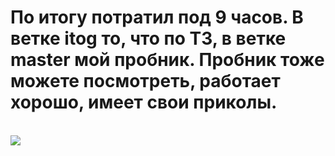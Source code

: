 <h1>По итогу потратил под 9 часов. В ветке itog то, что по ТЗ, в ветке master мой пробник. Пробник тоже можете посмотреть, работает хорошо, имеет свои приколы. </h1><br>
<img src="https://imgur.com/a/rjjG3hp"/><br>
